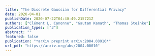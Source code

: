 ```yaml
---
title: "The Discrete Gaussian for Differential Privacy"
date: 2020-04-01
publishDate: 2020-07-22T04:40:49.215721Z
authors: ["Clément L. Canonne", "Gautam Kamath", "Thomas Steinke"]
publication_types: ["3"]
abstract: ""
featured: false
publication: "*arXiv preprint arXiv:2004.00010*"
url_pdf: "https://arxiv.org/abs/2004.00010"
---
```


